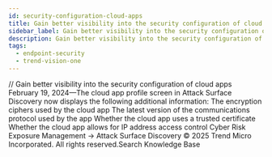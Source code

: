 ```yaml
---
id: security-configuration-cloud-apps
title: Gain better visibility into the security configuration of cloud apps
sidebar_label: Gain better visibility into the security configuration of cloud apps
description: Gain better visibility into the security configuration of cloud apps
tags:
  - endpoint-security
  - trend-vision-one
---
```


/*<![CDATA[*/ $('#title').html($('meta[name=map-description]').attr('content')); /*]]>*/ Gain better visibility into the security configuration of cloud apps February 19, 2024—The cloud app profile screen in Attack Surface Discovery now displays the following additional information: The encryption ciphers used by the cloud app The latest version of the communications protocol used by the app Whether the cloud app uses a trusted certificate Whether the cloud app allows for IP address access control Cyber Risk Exposure Management → Attack Surface Discovery © 2025 Trend Micro Incorporated. All rights reserved.Search Knowledge Base